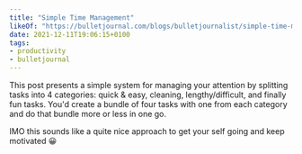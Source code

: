 ```yaml
---
title: "Simple Time Management"
likeOf: "https://bulletjournal.com/blogs/bulletjournalist/simple-time-management"
date: 2021-12-11T19:06:15+0100
tags:
- productivity
- bulletjournal
---
```

This post presents a simple system for managing your attention by splitting tasks into 4 categories: quick & easy, cleaning, lengthy/difficult, and finally fun tasks. You'd create a bundle of four tasks with one from each category and do that bundle more or less in one go.

IMO this sounds like a quite nice approach to get your self going and keep motivated 😀